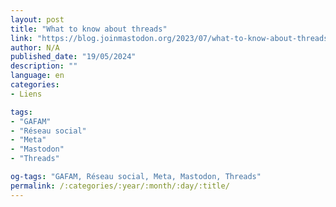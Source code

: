 ```yaml
---
layout: post
title: "What to know about threads"
link: "https://blog.joinmastodon.org/2023/07/what-to-know-about-threads"
author: N/A
published_date: "19/05/2024"
description: ""
language: en
categories:
- Liens

tags:
- "GAFAM"
- "Réseau social"
- "Meta"
- "Mastodon"
- "Threads"

og-tags: "GAFAM, Réseau social, Meta, Mastodon, Threads"
permalink: /:categories/:year/:month/:day/:title/
---
```

